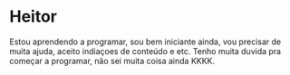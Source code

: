 # Heitor
Estou aprendendo a programar, sou bem iniciante ainda, vou precisar de muita ajuda, aceito indiaçoes de conteúdo e etc. Tenho muita duvida pra começar a programar, não sei muita coisa ainda KKKK. 
